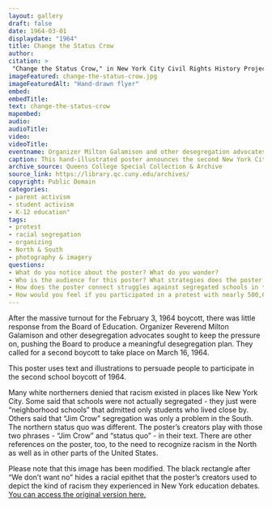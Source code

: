 ```yaml
--- 
layout: gallery
draft: false
date: 1964-03-01
displaydate: "1964"
title: Change the Status Crow
author: 
citation: >
 "Change the Status Crow," in New York City Civil Rights History Project, Accessed: [Month Day, Year], https://nyccivilrightshistory.org/topics/boycotting-ny-schools/1964-boycotts/change-the-status-crow.
imageFeatured: change-the-status-crow.jpg
imageFeaturedAlt: "Hand-drawn flyer"
embed: 
embedTitle: 
text: change-the-status-crow
mapembed: 
audio: 
audioTitle: 
video: 
videoTitle: 
eventname: Organizer Milton Galamison and other desegregation advocates called for a second boycott, to take place on March 16, 1964. 
caption: This hand-illustrated poster announces the second New York City school boycott, on March 16, 1964. 
archive_source: Queens College Special Collection & Archive
source_link: https://library.qc.cuny.edu/archives/
copyright: Public Domain
categories:
- parent activism
- student activism
- K-12 education"
tags:
- protest
- racial segregation
- organizing
- North & South
- photography & imagery
questions:
- What do you notice about the poster? What do you wonder?
- Who is the audience for this poster? What strategies does the poster employ to enlist that audience into the demonstration?
- How does the poster connect struggles against segregated schools in the South with those in the North?
- How would you feel if you participated in a protest with nearly 500,000 people and didn’t see change? What would you do next?
--- 
```


After the massive turnout for the February 3, 1964 boycott, there was little response from the Board of Education. Organizer Reverend Milton Galamison and other desegregation advocates sought to keep the pressure on, pushing the Board to produce a meaningful desegregation plan. They called for a second boycott to take place on March 16, 1964.

This poster uses text and illustrations to persuade people to participate in the second school boycott of 1964.

Many white northerners denied that racism existed in places like New York City. Some said that schools were not actually segregated - they just were “neighborhood schools” that admitted only students who lived close by. Others said that “Jim Crow” segregation was only a problem in the South. The northern status quo was different. The poster’s creators play with those two phrases - “Jim Crow” and “status quo” - in their text. There are other references on the poster, too, to the need to recognize racism in the North as well as in other parts of the United States.

Please note that this image has been modified. The black rectangle after “We don’t want no” hides a racial epithet that the poster’s creators used to depict the kind of racism they experienced in New York education debates. [You can access the original version here.](../images/change-the-status-crow-original.jpg)
